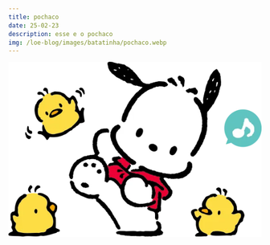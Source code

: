 ```yaml
---
title: pochaco
date: 25-02-23
description: esse e o pochaco
img: /loe-blog/images/batatinha/pochaco.webp
---
```


![pochaco](pochaco.webp)